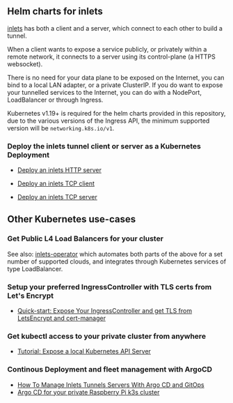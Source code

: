 ## Helm charts for inlets

[inlets](https://inlets.dev) has both a client and a server, which connect to each other to build a tunnel.

When a client wants to expose a service publicly, or privately within a remote network, it connects to a server using its control-plane (a HTTPS websocket).

There is no need for your data plane to be exposed on the Internet, you can bind to a local LAN adapter, or a private ClusterIP. If you do want to expose your tunnelled services to the Internet, you can do with a NodePort, LoadBalancer or through Ingress.

Kubernetes v1.19+ is required for the helm charts provided in this repository, due to the various versions of the Ingress API, the minimum supported version will be `networking.k8s.io/v1`.

### Deploy the inlets tunnel client or server as a Kubernetes Deployment

* [Deploy an inlets HTTP server](inlets-http-server)

* [Deploy an inlets TCP client](inlets-tcp-client)

* [Deploy an inlets TCP server](inlets-tcp-server)

## Other Kubernetes use-cases

### Get Public L4 Load Balancers for your cluster

See also: [inlets-operator](https://github.com/inlets/inlets-operator) which automates both parts of the above for a set number of supported clouds, and integrates through Kubernetes services of type LoadBalancer.

### Setup your preferred IngressController with TLS certs from Let's Encrypt

* [Quick-start: Expose Your IngressController and get TLS from LetsEncrypt and cert-manager](https://docs.inlets.dev/#/get-started/quickstart-ingresscontroller-cert-manager?id=quick-start-expose-your-ingresscontroller-and-get-tls-from-letsencrypt-and-cert-manager)

### Get kubectl access to your private cluster from anywhere

* [Tutorial: Expose a local Kubernetes API Server](https://docs.inlets.dev/tutorial/kubernetes-api-server/)

### Continous Deployment and fleet management with ArgoCD

* [How To Manage Inlets Tunnels Servers With Argo CD and GitOps](https://inlets.dev/blog/2022/08/10/managing-tunnel-servers-with-argocd.html)
* [Argo CD for your private Raspberry Pi k3s cluster](https://johansiebens.dev/posts/2020/08/argo-cd-for-your-private-raspberry-pi-k3s-cluster/)

